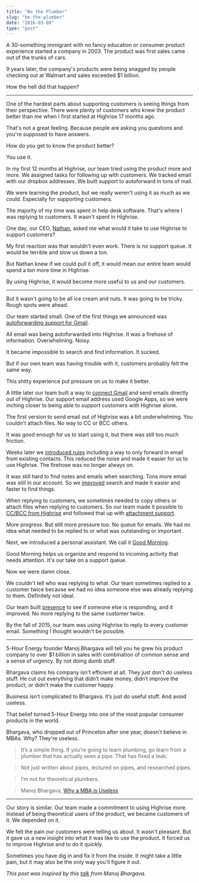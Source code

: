```yaml
---
title: "Be the Plumber"
slug: "be-the-plumber"
date: "2016-03-09"
type: "post"
---
```



A 30-something immigrant with no fancy education or consumer product experience started a company in 2003. The product was first sales came out of the trunks of cars. 

9 years later, the company's products were being snagged by people checking out at Walmart and sales exceeded $1 billion. 

How the hell did that happen? 

* * * 

One of the hardest parts about supporting customers is seeing things from their perspective. There were plenty of customers who knew the product better than me when I first started at Highrise 17 months ago. 

That's not a great feeling. Because people are asking you questions and you're supposed to have answers. 

How do you get to know the product better? 

You use it. 

In my first 12 months at Highrise, our team tried using the product more and more. We assigned tasks for following up with customers. We tracked email with our dropbox addresses. We built support to autoforward in tons of mail. 

We were learning the product, but we really weren't using it as much as we could. Especially for supporting customers. 

The majority of my time was spent in help desk software. That's where I was replying to customers. It wasn't spent in Highrise. 

One day, our CEO, [Nathan](https://twitter.com/natekontny), asked me what would it take to use Highrise to support customers? 

My first reaction was that wouldn't even work. There is no support queue. It would be terrible and slow us down a ton. 

But Nathan knew if we could pull it off, it would mean our entire team would spend a ton more time in Highrise. 

By using Highrise, it would become more useful to us and our customers. 

* * * 

But it wasn't going to be all ice cream and nuts. It was going to be tricky. Rough spots were ahead. 

Our team started small. One of the first things we announced was [autoforwarding support for Gmail](http://blog.highrisehq.com/post/97143153266/highrise-announcements-gmail-forwards-sent). 

All email was being autoforwarded into Highrise. It was a firehose of information. Overwhelming. Noisy. 

It became impossible to search and find information. It sucked.  

But if our own team was having trouble with it, customers probably felt the same way. 

This shitty experience put pressure on us to make it better. 

A little later our team built a way to [connect Gmail](http://blog.highrisehq.com/post/104175277771/mobile-access-connect-to-gmail-bulk-imports-and) and send emails directly out of Highrise. Our support email address used Google Apps, so we were inching closer to being able to support customers with Highrise alone. 

The first version to send email out of Highrise was a bit underwhelming. You couldn't attach files. No way to CC or BCC others. 

It was good enough for us to start using it, but there was still too much friction. 

Weeks later we [introduced rules](http://blog.highrisehq.com/post/110643047531/gmail-highrise-just-got-a-lot-more-useful) including a way to only forward in email from existing contacts. This reduced the noise and made it easier for us to use Highrise.  The firehose was no longer always on.

It was still hard to find notes and emails when searching. Tons more email was still in our account. So we [improved](http://blog.highrisehq.com/post/129661506091/recency-search) search and made it easier and faster to find things. 

When replying to customers, we sometimes needed to copy others or attach files when replying to customers. So our team made it possible to [CC/BCC from Highrise](http://blog.highrisehq.com/post/129794050991/ccbcc-from-gmail-highrise) and followed that up with [attachment support](http://blog.highrisehq.com/post/131029305986/attachment-support-from-gmail-highrise). 

More progress. But still more pressure too. No queue for emails. We had no idea what needed to be replied to or what was outstanding or important.

Next, we introduced a personal assistant. We call it [Good Morning](http://blog.highrisehq.com/post/131497487921/good-morning-your-highrise-personal-assistant).

Good Morning helps us organize and respond to incoming activity that needs attention. It's our take on a support queue. 

Now we were damn close. 

We couldn't tell who was replying to what. Our team sometimes replied to a customer twice because we had no idea someone else was already replying to them. Definitely not ideal. 

Our team built [presence](http://blog.highrisehq.com/post/132608540101/good-morning-again) to see if someone else is responding, and it improved. No more replying to the same customer twice. 

By the fall of 2015, our team was using Highrise to reply to every customer email. Something I thought wouldn't be possible. 

* * * 

5-Hour Energy founder Manoj Bhargava will tell you he grew his product company to over $1 billion in sales with combination of common sense and a sense of urgency. By not doing dumb stuff. 

Bhargava claims his company isn't efficient at all. They just don't do useless stuff. He cut out everything that didn’t make money, didn’t improve the product, or didn’t make the customer happy.

Business isn't complicated to Bhargava. It’s just do useful stuff. And avoid useless. 

That belief turned 5-Hour Energy into one of the most popular consumer products in the world. 

Bhargava, who dropped out of Princeton after one year, doesn't believe in MBAs. Why? They're useless. 

> It’s a simple thing. If you’re going to learn plumbing, go learn from a plumber that has actually seen a pipe. That has fixed a leak.

> Not just written about pipes, lectured on pipes, and researched pipes.

> I’m not for theoretical plumbers.

> Manoj Bhargava, [Why a MBA is Useless](https://www.youtube.com/watch?v=x46-XiMOoJE&feature=youtu.be&t=25m5s)

* * * 

Our story is similar. Our team made a commitment to using Highrise more. Instead of being theoretical users of the product, we became customers of it. We depended on it. 

We felt the pain our customers were telling us about. It wasn't pleasant.  But it gave us a new insight into what it was like to use the product. 
It forced us to improve Highrise and to do it quickly.    

Sometimes you have dig in and fix it from the inside. It might take a little pain, but it may also be the only way you'll figure it out. 


*This post was inspired by this [talk](https://www.youtube.com/watch?v=x46-XiMOoJE) from Manoj Bhargava.*
